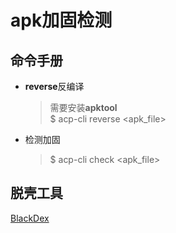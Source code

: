 # apk加固检测

## 命令手册
- **reverse**反编译  
    > 需要安装**apktool**   
    > $ acp-cli reverse <apk_file>

- 检测加固  
    > $ acp-cli check <apk_file>


## 脱壳工具
[BlackDex](https://github.com/CodingGay/BlackDex)